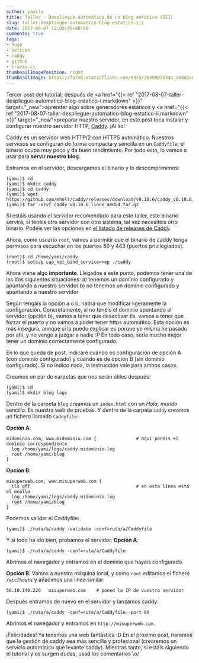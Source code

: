 ```yaml
---
author: yamila
title: Taller - Despliegue automático de un blog estático (III)
slug: taller-despliegue-automatico-blog-estatico-iii
date: 2017-08-07 12:00:00+00:00
comments: true
tags:
- hugo
- pelican
- caddy
- github
- travis-ci
thumbnailImagePosition: right
thumbnailImage: https://farm5.staticflickr.com/4375/36308878341_a6dd2e86e5.jpg
---
```


Tercer post del tutorial; después de <a href="{{< ref "2017-08-07-taller-despliegue-automatico-blog-estatico-i.markdown" >}}" target="_new">aprender algo sobre generadores estáticos</a> y <a href="{{< ref "2017-08-07-taller-despliegue-automatico-blog-estatico-ii.markdown" >}}" target="_new">preparar nuestro servidor</a>, en este post toca instalar y configurar nuestro servidor HTTP, <a href="https://caddyserver.com" target="_new">Caddy</a>. ¡Al lío!

<!--more-->

Caddy es un servidor web HTTP/2 con HTTPS automático. Nuestros servicios se configuran de forma compacta y sencilla en un `Caddyfile`; el binario ocupa muy poco y da buen rendimiento. Por todo esto, lo vamos a usar para **servir nuestro blog**.

Entramos en el servidor, descargamos el binario y lo descomprimimos:
```
(yami)$ cd
(yami)$ mkdir caddy
(yami)$ cd caddy
(yami)$ wget https://github.com/mholt/caddy/releases/download/v0.10.6/caddy_v0.10.6_linux_amd64.tar.gz
(yami)$ tar -xzvf caddy_v0.10.6_linux_amd64.tar.gz
```

Si estáis usando el servidor recomendado para este taller, este binario servirá; si tenéis otro servidor con otro sistema, tal vez necesitéis otro binario. Podéis ver las opciones en <a href="https://github.com/mholt/caddy/releases/" target="_new">el listado de releases de Caddy</a>.

Ahora, como usuario `root`, vamos a permitir que el binario de caddy tenga permisos para escuchar en los puertos 80 y 443 (puertos privilegiados).
```
(root)$ cd /home/yami/caddy
(root)$ setcap cap_net_bind_service=+ep ./caddy
```

Ahora viene algo **importante**. Llegados a este punto, podemos tener una de las dos siguientes situaciones:
a) tenemos un dominio configurado y apuntando a nuestro servidor
b) no tenemos un dominio configurado y apuntando a nuestro servidor

Según tengáis la opción a o b, habrá que modificar ligeramente la configuración. Concretamente, si no tenéis el dominio apuntando al servidor (opción b), vamos a tener que desactivar tls, vamos a tener que forzar el puerto y no vamos a poder tener https automático. Esta opción es más insegura, aunque si la puedo explicar es porque yo misma he pasado por ahí, y no vengo a juzgar a nadie :P En todo caso, sería mucho mejor tener un dominio correctamente configurado.

En lo que queda de post, indicaré cuándo es configuración de opción A (con dominio configurado) y cuándo es de opción B (sin dominio configurado). Si no indico nada, la instrucción vale para ambos casos.

Creamos un par de carpetas que nos serán útiles después:
```
(yami)$ cd
(yami)$ mkdir blog logs
```

Dentro de la carpeta `blog` creamos un `index.html` con un *Hola, mundo* sencillo. Es nuestra web de pruebas.
Y dentro de la carpeta `caddy` creamos un fichero llamado `Caddyfile`:

**Opción A**:
```
midominio.com, www.midominio.com {               # aquí ponéis el dominio correspondiente
  log /home/yami/logs/caddy.midominio.log
  root /home/yami/blog
}
```

**Opción B**:
```
misuperweb.com, www.misuperweb.com {
  tls off                                        # en esta línea está el meollo
  log /home/yami/logs/caddy.midominio.log
  root /home/yami/blog
}
```

Podemos validar el Caddyfile:
```
(yami)$ ./ruta/a/caddy -validate -conf=ruta/a/Caddyfile
```

Y si todo ha ido bien, probamos el servidor. **Opción A**:
```
(yami)$ ./ruta/a/caddy -conf=ruta/a/Caddyfile
```
Abrimos el navegador y entramos en el dominio que hayáis configurado.

**Opción B**:
Vamos a nuestra máquina local, y como `root` editamos el fichero `/etc/hosts` y añadimos una línea similar:
```
50.10.140.220   misuperweb.com    # poned la IP de vuestro servidor
```

Después entramos de nuevo en el servidor y lanzamos caddy:
```
(yami)$ ./ruta/a/caddy -conf=ruta/a/Caddyfile -port 80
```
Abrimos el navegador y entramos en `http://misuperweb.com`.

¡Felicidades! Ya tenemos una web fantástica :D En el próximo post, haremos que la gestión de caddy sea más sencilla y profesional (crearemos un servicio automático que levante caddy). Mientras tanto, si estáis siguiendo el tutorial y os surgen dudas, usad los comentarios \o/


